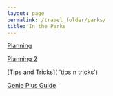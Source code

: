 ```yaml
---
layout: page
permalink: /travel_folder/parks/
title: In the Parks
---
```

[Planning](https://stuartmonro.github.io/travel_folder/parkplanning 'plan plan plan')

[Planning 2](https://www.google.co.uk 'thing')

[Tips and Tricks]( 'tips n tricks')

[Genie Plus Guide]( 'G+')